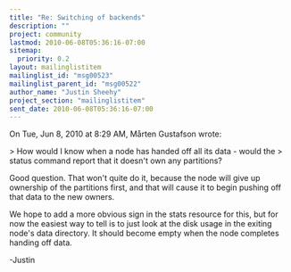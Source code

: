 ```yaml
---
title: "Re: Switching of backends"
description: ""
project: community
lastmod: 2010-06-08T05:36:16-07:00
sitemap:
  priority: 0.2
layout: mailinglistitem
mailinglist_id: "msg00523"
mailinglist_parent_id: "msg00522"
author_name: "Justin Sheehy"
project_section: "mailinglistitem"
sent_date: 2010-06-08T05:36:16-07:00
---
```



On Tue, Jun 8, 2010 at 8:29 AM, Mårten Gustafson
 wrote:

&gt; How would I know when a node has handed off all its data - would the
&gt; status command report that it doesn't own any partitions?

Good question. That won't quite do it, because the node will give up
ownership of the partitions first, and that will cause it to begin
pushing off that data to the new owners.

We hope to add a more obvious sign in the stats resource for this, but
for now the easiest way to tell is to just look at the disk usage in
the exiting node's data directory. It should become empty when the
node completes handing off data.

-Justin

